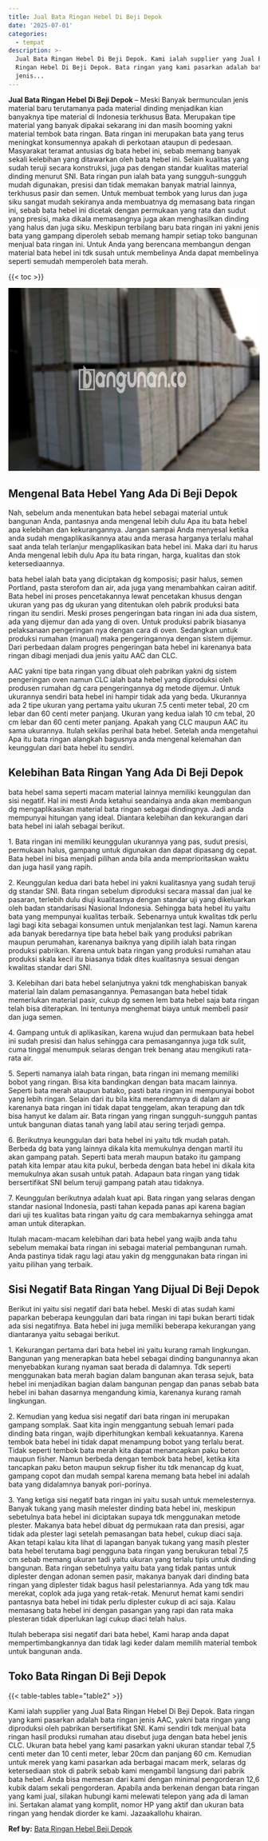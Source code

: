 ```yaml
---
title: Jual Bata Ringan Hebel Di Beji Depok
date: '2025-07-01'
categories:
  - tempat
description: >-
  Jual Bata Ringan Hebel Di Beji Depok. Kami ialah supplier yang Jual Bata
  Ringan Hebel Di Beji Depok. Bata ringan yang kami pasarkan adalah bata ringan
  jenis...
---
```


**Jual Bata Ringan Hebel Di Beji Depok** – Meski Banyak bermunculan jenis material baru terutamanya pada material dinding menjadikan kian banyaknya tipe material di Indonesia terkhusus Bata. Merupakan tipe material yang banyak dipakai sekarang ini dan masih booming yakni material tembok bata ringan. Bata ringan ini merupakan bata yang terus meningkat konsumennya apakah di perkotaan ataupun di pedesaan. Masyarakat teramat antusias dg bata hebel ini, sebab memang banyak sekali kelebihan yang ditawarkan oleh bata hebel ini. Selain kualitas yang sudah teruji secara konstruksi, juga pas dengan standar kualitas material dinding menurut SNI. Bata ringan pun ialah bata yang sungguh-sungguh mudah digunakan, presisi dan tidak memakan banyak matrial lainnya, terkhusus pasir dan semen. Untuk membuat tembok yang lurus dan juga siku sangat mudah sekiranya anda membuatnya dg memasang bata ringan ini, sebab bata hebel ini dicetak dengan permukaan yang rata dan sudut yang presisi, maka dikala memasangnya juga akan menghasilkan dinding yang halus dan juga siku. Meskipun terbilang baru bata ringan ini yakni jenis bata yang gampang diperoleh sebab memang hampir setiap toko bangunan menjual bata ringan ini. Untuk Anda yang berencana membangun dengan material bata hebel ini tdk susah untuk membelinya Anda dapat membelinya seperti semudah memperoleh bata merah.

{{< toc >}}

![Jual Bata Ringan Hebel Di Beji Depok](/images/jual-hebel-murah-02.png)

## Mengenal Bata Hebel Yang Ada Di Beji Depok

Nah, sebelum anda menentukan bata hebel sebagai material untuk bangunan Anda, pantasnya anda mengenal lebih dulu Apa itu bata hebel apa kelebihan dan kekurangannya. Jangan sampai Anda menyesal ketika anda sudah mengaplikasikannya atau anda merasa harganya terlalu mahal saat anda telah terlanjur mengaplikasikan bata hebel ini. Maka dari itu harus Anda mengenal lebih dulu Apa itu bata ringan, harga, kualitas dan stok ketersediaannya.

bata hebel ialah bata yang diciptakan dg komposisi; pasir halus, semen Portland, pasta sterofom dan air, ada juga yang menambahkan cairan aditif. Bata hebel ini proses pencetakannya lewat pencetakan khusus dengan ukuran yang pas dg ukuran yang ditentukan oleh pabrik produksi bata ringan itu sendiri. Meski proses pengeringan bata ringan ini ada dua sistem, ada yang dijemur dan ada yang di oven. Untuk produksi pabrik biasanya pelaksanaan pengeringan nya dengan cara di oven. Sedangkan untuk produksi rumahan (manual) maka pengeringannya dengan sistem dijemur. Dari perbedaan dalam progres pengeringan bata hebel ini karenanya bata ringan dibagi menjadi dua jenis yaitu AAC dan CLC.

AAC yakni tipe bata ringan yang dibuat oleh pabrikan yakni dg sistem pengeringan oven namun CLC ialah bata hebel yang diproduksi oleh produsen rumahan dg cara pengeringannya dg metode dijemur. Untuk ukurannya sendiri bata hebel ini hampir tidak ada yang beda. Ukurannya ada 2 tipe ukuran yang pertama yaitu ukuran 7.5 centi meter tebal, 20 cm lebar dan 60 centi meter panjang. Ukuran yang kedua ialah 10 cm tebal, 20 cm lebar dan 60 centi meter panjang. Apakah yang CLC maupun AAC itu sama ukurannya. Itulah sekilas perihal bata hebel. Setelah anda mengetahui Apa itu bata ringan alangkah bagusnya anda mengenal kelemahan dan keunggulan dari bata hebel itu sendiri.

## Kelebihan Bata Ringan Yang Ada Di Beji Depok

bata hebel sama seperti macam material lainnya memiliki keunggulan dan sisi negatif. Hal ini mesti Anda ketahui seandainya anda akan membangun dg mengaplikasikan material bata ringan sebagai dindingnya. Jadi anda mempunyai hitungan yang ideal. Diantara kelebihan dan kekurangan dari bata hebel ini ialah sebagai berikut.

1\. Bata ringan ini memiliki keunggulan ukurannya yang pas, sudut presisi, permukaan halus, gampang untuk digunakan dan dapat dipasang dg cepat. Bata hebel ini bisa menjadi pilihan anda bila anda memprioritaskan waktu dan juga hasil yang rapih.

2\. Keunggulan kedua dari bata hebel ini yakni kualitasnya yang sudah teruji dg standar SNI. Bata ringan sebelum diproduksi secara massal dan jual ke pasaran, terlebih dulu diuji kualitasnya dengan standar uji yang dikeluarkan oleh badan standarisasi Nasional Indonesia. Sehingga bata hebel itu yaitu bata yang mempunyai kualitas terbaik. Sebenarnya untuk kwalitas tdk perlu lagi bagi kita sebagai konsumen untuk menjalankan test lagi. Namun karena ada banyak beredarnya tipe bata hebel baik yang produksi pabrikan maupun perumahan, karenanya baiknya yang dipilih ialah bata ringan produksi pabrikan. Karena untuk bata ringan yang produksi rumahan atau produksi skala kecil itu biasanya tidak dites kualitasnya sesuai dengan kwalitas standar dari SNI.

3\. Kelebihan dari bata hebel selanjutnya yakni tdk menghabiskan banyak material lain dalam pemasangannya. Pemasangan bata hebel tidak memerlukan material pasir, cukup dg semen lem bata hebel saja bata ringan telah bisa diterapkan. Ini tentunya menghemat biaya untuk membeli pasir dan juga semen.

4\. Gampang untuk di aplikasikan, karena wujud dan permukaan bata hebel ini sudah presisi dan halus sehingga cara pemasangannya juga tdk sulit, cuma tinggal menumpuk selaras dengan trek benang atau mengikuti rata-rata air.

5\. Seperti namanya ialah bata ringan, bata ringan ini memang memiliki bobot yang ringan. Bisa kita bandingkan dengan bata macam lainnya. Seperti bata merah ataupun batako, pasti bata ringan ini mempunyai bobot yang lebih ringan. Selain dari itu bila kita merendamnya di dalam air karenanya bata ringan ini tidak dapat tenggelam, akan terapung dan tdk bisa hanyut ke dalam air. Bata ringan yang ringan sungguh-sungguh pantas untuk bangunan diatas tanah yang labil atau sering terjadi gempa.

6\. Berikutnya keunggulan dari bata hebel ini yaitu tdk mudah patah. Berbeda dg bata yang lainnya dikala kita memukulnya dengan martil itu akan gampang patah. Seperti bata merah maupun batako itu gampang patah kita lempar atau kita pukul, berbeda dengan bata hebel ini dikala kita memukulnya akan susah untuk patah. Adapaun bata ringan yang tidak bersertifikat SNI belum teruji gampang patah atau tidaknya.

7\. Keunggulan berikutnya adalah kuat api. Bata ringan yang selaras dengan standar nasional Indonesia, pasti tahan kepada panas api karena bagian dari uji tes kualitas bata ringan yaitu dg cara membakarnya sehingga amat aman untuk diterapkan.

Itulah macam-macam kelebihan dari bata hebel yang wajib anda tahu sebelum memakai bata ringan ini sebagai material pembangunan rumah. Anda pastinya tidak ragu lagi atau yakin dg menggunakan bata ringan ini yaitu pilihan yang terbaik.

## Sisi Negatif Bata Ringan Yang Dijual Di Beji Depok

Berikut ini yaitu sisi negatif dari bata hebel. Meski di atas sudah kami paparkan beberapa keunggulan dari bata ringan ini tapi bukan berarti tidak ada sisi negatifnya. Bata hebel ini juga memiliki beberapa kekurangan yang diantaranya yaitu sebagai berikut.

1\. Kekurangan pertama dari bata hebel ini yaitu kurang ramah lingkungan. Bangunan yang menerapkan bata hebel sebagai dinding bangunannya akan menyebabkan kurang nyaman saat berada di dalamnya. Tdk seperti menggunakan bata merah bagian dalam bangunan akan terasa sejuk, bata hebel ini menjadikan bagian dalam bangunan pengap dan panas sebab bata hebel ini bahan dasarnya mengandung kimia, karenanya kurang ramah lingkungan.

2\. Kemudian yang kedua sisi negatif dari bata ringan ini merupakan gampang somplak. Saat kita ingin menggantung sebuah lemari pada dinding bata ringan, wajib diperhitungkan kembali kekuatannya. Karena tembok bata hebel ini tidak dapat menampung bobot yang terlalu berat. Tidak seperti tembok bata merah kita dapat menancapkan paku beton maupun fisher. Namun berbeda dengan tembok bata hebel, ketika kita tancapkan paku beton maupun sekrup fisher itu tdk menancap dg kuat, gampang copot dan mudah sempal karena memang bata hebel ini adalah bata yang didalamnya banyak pori-porinya.

3\. Yang ketiga sisi negatif bata ringan ini yaitu susah untuk memelesternya. Banyak tukang yang masih melester dinding bata hebel ini, meskipun sebetulnya bata hebel ini diciptakan supaya tdk menggunakan metode plester. Makanya bata hebel dibuat dg permukaan rata dan presisi, agar tidak ada plester lagi setelah pemasangan bata hebel, cukup diaci saja. Akan tetapi kalau kita lihat di lapangan banyak tukang yang masih plester bata hebel terutama bagi pengguna bata ringan yang berukuran tebal 7,5 cm sebab memang ukuran tadi yaitu ukuran yang terlalu tipis untuk dinding bangunan. Bata ringan sebetulnya yaitu bata yang tidak pantas untuk diplester dengan adonan semen pasir, makanya banyak dari dinding bata ringan yang diplester tidak bagus hasil pelestariannya. Ada yang tdk mau merekat, coplok ada juga yang retak-retak. Menurut hemat kami sendiri pantasnya bata hebel ini tidak perlu diplester cukup di aci saja. Kalau memasang bata hebel ini dengan pasangan yang rapi dan rata maka plesteran tidak diperlukan lagi cukup diaci telah halus.

Itulah beberapa sisi negatif dari bata hebel, Kami harap anda dapat mempertimbangkannya dan tidak lagi keder dalam memilih material tembok untuk bangunan anda.

## Toko Bata Ringan Di Beji Depok

{{< table-tables table="table2" >}}

Kami ialah supplier yang Jual Bata Ringan Hebel Di Beji Depok. Bata ringan yang kami pasarkan adalah bata ringan jenis AAC, yakni bata ringan yang diproduksi oleh pabrikan bersertifikat SNI. Kami sendiri tdk menjual bata ringan hasil produksi rumahan atau disebut juga dengan bata hebel jenis CLC. Ukuran bata hebel yang kami pasarkan yakni ukuran standar tebal 7,5 centi meter dan 10 centi meter, lebar 20cm dan panjang 60 cm. Kemudian untuk merek yang kami pasarkan ada berbagai macam merk, selaras dg ketersediaan stok di pabrik sebab kami mengambil langsung dari pabrik bata hebel. Anda bisa memesan dari kami dengan minimal pengorderan 12,6 kubik dalam sekali pengorderan. Apabila anda berkenan dengan bata ringan yang kami jual, silakan hubungi kami melewati telepon yang ada di laman ini. Sertakan alamat yang komplit, nomor HP yang aktif dan ukuran bata ringan yang hendak diorder ke kami. Jazaakallohu khairan.

**Ref by:** [Bata Ringan Hebel Beji Depok](https://id.wikipedia.org/wiki/Bata)
